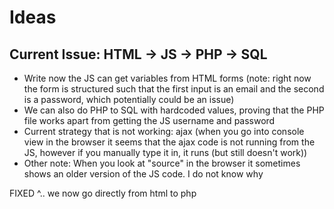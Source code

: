 # Ideas
## Current Issue: HTML -> JS -> PHP -> SQL
- Write now the JS can get variables from HTML forms (note: right now the form is structured such that the first input is an email and the second is a password, which potentially could be an issue)
- We can also do PHP to SQL with hardcoded values, proving that the PHP file works apart from getting the JS username and password
- Current strategy that is not working: ajax (when you go into console view in the browser it seems that the ajax code is not running from the JS, however if you manually type it in, it runs (but still doesn't work))
- Other note: When you look at "source" in the browser it sometimes shows an older version of the JS code. I do not know why 

FIXED ^.. we now go directly from html to php
